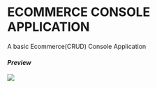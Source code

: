 # ECOMMERCE CONSOLE APPLICATION
A basic Ecommerce(CRUD) Console Application 

#### *Preview*
![](https://github.com/projectfinalaudio/ECOMMERCE_CONSOLE_APPLICATION/blob/master/Preview/screenshot.PNG?raw=true)
